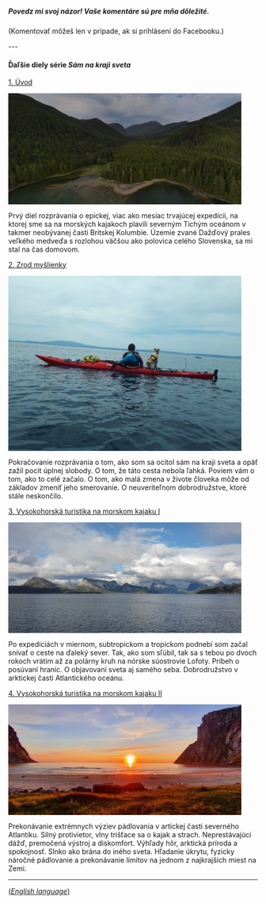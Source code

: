 <div class="fb-share-button"
	data-href="{{ page.url | absolute_url }}" 
	data-layout="button_count"
    style="float: right;">
</div>

##### Povedz mi svoj názor! Vaše komentáre sú pre mňa dôležité.
(Komentovať môžeš len v prípade, ak si prihlásení do Facebooku.)

<div class="fb-comments"
	data-href="{{ page.url | absolute_url }}"
	data-numposts="10">
</div>
---

#### Ďaľšie diely série ***Sám na kraji sveta***

[1. Úvod](/sk/blog/tag/bc2023-01)

<img src="/assets/img/bc2023_01_tile.jpg" alt="description" width="471" height="auto" align="left" style="float: none; margin: 0 15px 0 0;">

Prvý diel rozprávania o epickej, viac ako mesiac trvajúcej expedícii, na ktorej sme sa na morských kajakoch plavili severným Tichým oceánom v takmer neobývanej časti Britskej Kolumbie. Územie zvané Dažďový prales veľkého medveďa s rozlohou väčšou ako polovica celého Slovenska, sa mi stal na čas domovom.

[2. Zrod myšlienky](/sk/blog/samnakrajisveta-zrodmyslienky)

<img src="/assets/img/20190511_125055.jpeg" alt="description" width="471" height="auto" align="left" style="float: none; margin: 0 15px 0 0;">

Pokračovanie rozprávania o tom, ako som sa ocitol sám na kraji sveta a opäť zažil pocit úplnej slobody. O tom, že táto cesta nebola ľahká. Poviem vám o tom, ako to celé začalo. O tom, ako malá zmena v živote človeka môže od základov zmeniť jeho smerovanie. O neuveriteľnom dobrodružstve, ktoré stále neskončilo.

[3. Vysokohorská turistika na morskom kajaku I](/sk/blog/samnakrajisveta-lofoty)

<img src="/assets/img/20210801_174653.jpeg" alt="description" width="471" height="auto" align="left" style="float: none; margin: 0 15px 0 0;">

Po expedíciách v miernom, subtropickom a tropickom podnebí som začal snívať o ceste na ďaleký sever. Tak, ako som sľúbil, tak sa s tebou po dvoch rokoch vrátim až za polárny kruh na nórske súostrovie Lofoty. Príbeh o posúvaní hraníc. O objavovaní sveta aj samého seba. Dobrodružstvo v arktickej časti Atlantického oceánu.

[4. Vysokohorská turistika na morskom kajaku II](/sk/blog/samnakrajisveta-lofoty2)

<img src="/assets/img/20210807_220729.jpeg" alt="description" width="471" height="auto" align="left" style="float: none; margin: 0 15px 0 0;">

Prekonávanie extrémnych výziev pádlovania v artickej časti severného Atlantiku. Silný protivietor, vlny trišťace sa o kajak a strach. Neprestávajúci dážď, premočená výstroj a diskomfort. Výhľady hôr, arktická príroda a spokojnosť. Slnko ako brána do iného sveta. Hľadanie úkrytu, fyzicky náročné pádlovanie a prekonávanie limitov na jednom z najkrajších miest na Zemi.

<div class="fb-share-button"
	data-href="{{ page.url | absolute_url }}" 
	data-layout="button_count"
    style="float: right;">
</div>

---
[(*English language*)](/en/blog/BetweenGiantsWavesIntroduction/)